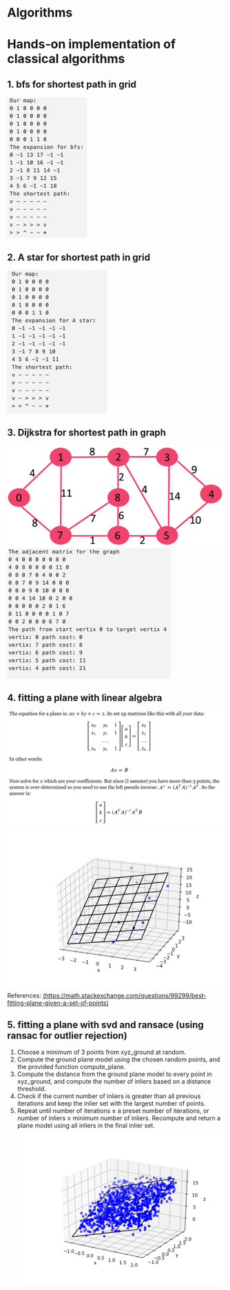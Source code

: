 # Algorithms
# Hands-on implementation of classical algorithms
## 1. bfs for shortest path in grid
![img](./Images/bfs.png)
## 2. A star for shortest path in grid
![img](./Images/A_star.png)
## 3. Dijkstra for shortest path in graph
![img](./Images/graph.jpg)
![img](./Images/dijkstra.png)
## 4. fitting a plane with linear algebra
![img](./Images/fitting_plane.png)
![img](./Images/fiting_plane_result.png)
References: 
[(https://math.stackexchange.com/questions/99299/best-fitting-plane-given-a-set-of-points)](https://math.stackexchange.com/questions/99299/best-fitting-plane-given-a-set-of-points)
## 5. fitting a plane with svd and ransace (using ransac for outlier rejection)
1. Choose a minimum of 3 points from xyz_ground at random.
2. Compute the ground plane model using the chosen random points, and the provided function compute_plane.
3. Compute the distance from the ground plane model to every point in xyz_ground, and compute the number of inliers based on a distance threshold.
4. Check if the current number of inliers is greater than all previous iterations and keep the inlier set with the largest number of points.
5. Repeat until number of iterations  ≥  a preset number of iterations, or number of inliers  ≥  minimum number of inliers.
Recompute and return a plane model using all inliers in the final inlier set.
![img](./Images/Figure_ransac.png)
